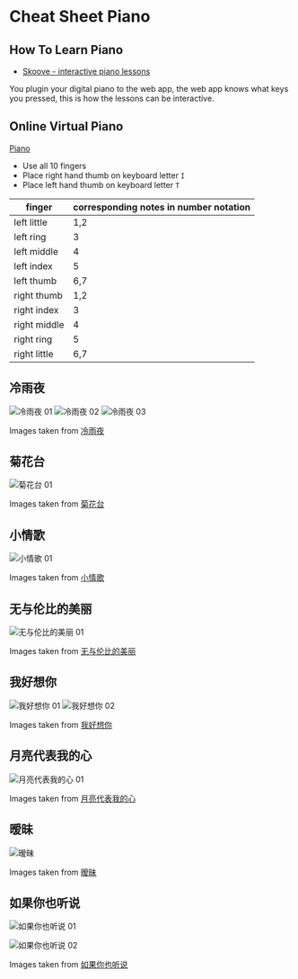 # Cheat Sheet Piano

## How To Learn Piano

- [Skoove - interactive piano lessons](https://www.skoove.com/en)

You plugin your digital piano to the web app, the web app knows what keys you
pressed, this is how the lessons can be interactive.

## Online Virtual Piano

[Piano](https://www.apronus.com/music/flashpiano.htm)

- Use all 10 fingers
- Place right hand thumb on keyboard letter `I`
- Place left hand thumb on keyboard letter `T`

| finger       | corresponding notes in number notation |
| ------------ | -------------------------------------- |
| left little  | 1,2                                    |
| left ring    | 3                                      |
| left middle  | 4                                      |
| left index   | 5                                      |
| left thumb   | 6,7                                    |
| right thumb  | 1,2                                    |
| right index  | 3                                      |
| right middle | 4                                      |
| right ring   | 5                                      |
| right little | 6,7                                    |

## 冷雨夜

![冷雨夜 01](images/music/leng-yu-ye-01.webp)
![冷雨夜 02](images/music/leng-yu-ye-02.webp)
![冷雨夜 03](images/music/leng-yu-ye-03.webp)

Images taken from [冷雨夜](http://www.echangwang.com/pic/06/6357.html)

## 菊花台

![菊花台 01](images/music/ju-hua-tai-01.webp)

Images taken from [菊花台](https://puduoduo123.com/25287.html)

## 小情歌

![小情歌 01](images/music/xiao-qing-ge-01.webp)

Images taken from [小情歌](http://www.jianpuw.com/htm/ii/288990.htm)

## 无与伦比的美丽

![无与伦比的美丽 01](images/music/wu-yu-lun-bi-de-mei-li-01.webp)

Images taken from [无与伦比的美丽](https://jianpu.chazidian.com/jp_337850/)

## 我好想你

![我好想你 01](images/music/wo-hao-xiang-ni-01.webp)
![我好想你 02](images/music/wo-hao-xiang-ni-02.webp)

Images taken from [我好想你](http://www.miinaa.com/qinpu/jianpu/16212.html)

## 月亮代表我的心

![月亮代表我的心 01](images/music/yue-liang-dai-biao-wo-de-xin.webp)

Images taken from [月亮代表我的心](https://puduoduo123.com/22384.html)

## 暧昧

![暧昧](images/music/ai-mei.webp)

Images taken from [暧昧](http://www.jianpuw.com/htm/lb/102738.htm)

## 如果你也听说

![如果你也听说 01](images/music/ru-guo-ni-ye-ting-shuo-01.webp)

![如果你也听说 02](images/music/ru-guo-ni-ye-ting-shuo-02.webp)

Images taken from [如果你也听说](http://www.hpppw.com/zuixinqupu/201810/13133.html)
